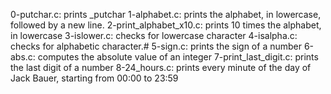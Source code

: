 0-putchar.c:  prints _putchar
1-alphabet.c: prints the alphabet, in lowercase, followed by a new line.
2-print_alphabet_x10.c: prints 10 times the alphabet, in lowercase
3-islower.c: checks for lowercase character
4-isalpha.c: checks for alphabetic character.#
5-sign.c:  prints the sign of a number
6-abs.c: computes the absolute value of an integer
7-print_last_digit.c: prints the last digit of a number
8-24_hours.c: prints every minute of the day of Jack Bauer, starting from 00:00 to 23:59
